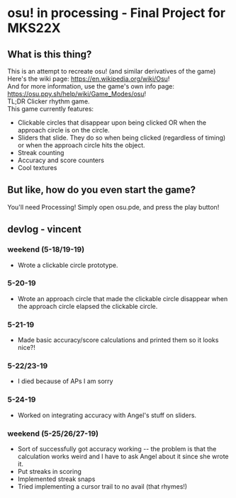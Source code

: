 # osu! in processing - Final Project for MKS22X

## What is this thing?
This is an attempt to recreate osu! (and similar derivatives of the game) <br/>
Here's the wiki page: https://en.wikipedia.org/wiki/Osu! <br/>
And for more information, use the game's own info page: https://osu.ppy.sh/help/wiki/Game_Modes/osu! <br/>
TL;DR Clicker rhythm game. <br/>
This game currently features:
- Clickable circles that disappear upon being clicked OR when the approach circle is on the circle.
- Sliders that slide. They do so when being clicked (regardless of timing) or when the approach circle hits the object.
- Streak counting
- Accuracy and score counters
- Cool textures

## But like, how do you even start the game?
You'll need Processing!
Simply open osu.pde, and press the play button!

## devlog - vincent
### weekend (5-18/19-19)
- Wrote a clickable circle prototype.

### 5-20-19
- Wrote an approach circle that made the clickable circle disappear when the approach circle elapsed the clickable circle.

### 5-21-19
- Made basic accuracy/score calculations and printed them so it looks nice?!

### 5-22/23-19
- I died because of APs I am sorry

### 5-24-19
- Worked on integrating accuracy with Angel's stuff on sliders.

### weekend (5-25/26/27-19)
- Sort of successfully got accuracy working -- the problem is that the calculation works weird and I have to ask Angel about it since she wrote it.
- Put streaks in scoring
- Implemented streak snaps
- Tried implementing a cursor trail to no avail (that rhymes!)
